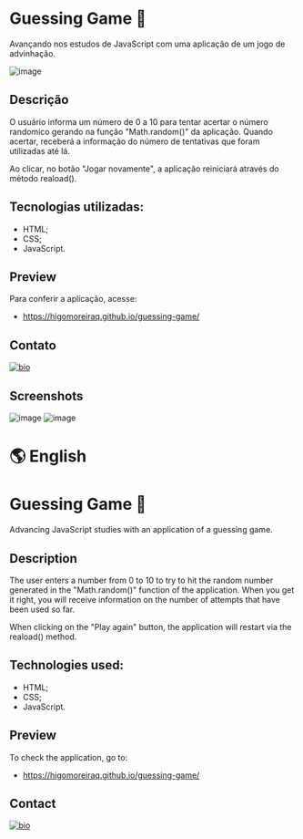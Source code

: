 # Guessing Game 🧐

Avançando nos estudos de JavaScript com uma aplicação de um jogo de advinhação.

![image](https://user-images.githubusercontent.com/107502907/192009804-1ed6bd54-d1bd-4fb7-bc15-89520fbee08b.png)

## Descrição

O usuário informa um número de 0 a 10 para tentar acertar o número randomico gerando na função "Math.random()" da aplicação.
Quando acertar, receberá a informação do número de tentativas que foram utilizadas até lá.

Ao clicar, no botão "Jogar novamente", a aplicação reiniciará através do método reaload().

## Tecnologias utilizadas:

- HTML;
- CSS;
- JavaScript.

## Preview

Para conferir a aplicação, acesse:

- https://higomoreiraq.github.io/guessing-game/

## Contato

[![bio](https://img.shields.io/badge/bio_higomoreiraq-7879F1?style=for-the-badge&logo=ko-fi&logoColor=white)](https://higomoreiraq.github.io/Bio-Higo-Moreira/)

## Screenshots

![image](https://user-images.githubusercontent.com/107502907/192009701-1ffd4e8a-ea6b-4441-b6be-ce4fd822d7b7.png)
![image](https://user-images.githubusercontent.com/107502907/180848125-88ececa3-f031-4a9d-8361-d24d55be324c.png)

#
# 🌎 English

# Guessing Game 🧐

Advancing JavaScript studies with an application of a guessing game.

## Description

The user enters a number from 0 to 10 to try to hit the random number generated in the "Math.random()" function of the application.
When you get it right, you will receive information on the number of attempts that have been used so far.

When clicking on the "Play again" button, the application will restart via the reaload() method.

## Technologies used:

- HTML;
- CSS;
- JavaScript.

## Preview

To check the application, go to:

- https://higomoreiraq.github.io/guessing-game/

## Contact

[![bio](https://img.shields.io/badge/bio_higomoreiraq-7879F1?style=for-the-badge&logo=ko-fi&logoColor=white)](https://higomoreiraq.github.io/Bio-Higo-Moreira/)
